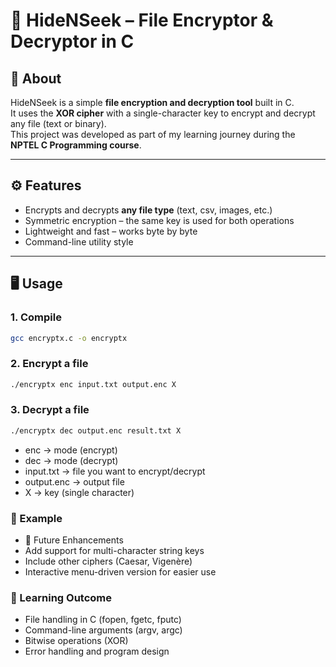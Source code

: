 # 🔐 HideNSeek – File Encryptor & Decryptor in C

## 📌 About
HideNSeek is a simple **file encryption and decryption tool** built in C.  
It uses the **XOR cipher** with a single-character key to encrypt and decrypt any file (text or binary).  
This project was developed as part of my learning journey during the **NPTEL C Programming course**.  

---

## ⚙️ Features
- Encrypts and decrypts **any file type** (text, csv, images, etc.)  
- Symmetric encryption – the same key is used for both operations  
- Lightweight and fast – works byte by byte  
- Command-line utility style  

---

## 🖥️ Usage

### 1. Compile
```bash
gcc encryptx.c -o encryptx
```
### 2. Encrypt a file
```bash
./encryptx enc input.txt output.enc X
```

### 3. Decrypt a file
```bash
./encryptx dec output.enc result.txt X
```
- enc → mode (encrypt)
- dec → mode (decrypt)
- input.txt → file you want to encrypt/decrypt
- output.enc → output file
- X → key (single character) <br>

### 📂 Example
- 🚀 Future Enhancements
- Add support for multi-character string keys
- Include other ciphers (Caesar, Vigenère)
- Interactive menu-driven version for easier use <br>

### 📖 Learning Outcome

- File handling in C (fopen, fgetc, fputc)
- Command-line arguments (argv, argc)
- Bitwise operations (XOR)
- Error handling and program design
